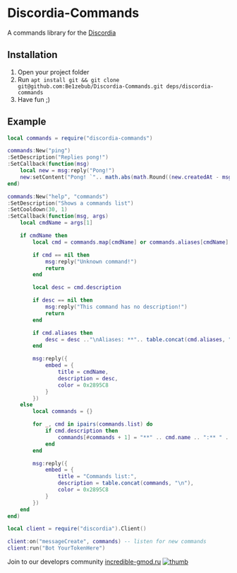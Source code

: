 # Discordia-Commands

A commands library for the [Discordia](https://github.com/SinisterRectus/Discordia)

## Installation

1. Open your project folder
2. Run `apt install git && git clone git@github.com:Be1zebub/Discordia-Commands.git deps/discordia-commands`
3. Have fun ;)

## Example

```lua
local commands = require("discordia-commands")

commands:New("ping")
:SetDescription("Replies pong!")
:SetCallback(function(msg)
	local new = msg:reply("Pong!")
	new:setContent("Pong! `".. math.abs(math.Round((new.createdAt - msg.createdAt) * 1000)) .." ms`")
end)

commands:New("help", "commands")
:SetDescription("Shows a commands list")
:SetCooldown(30, 1)
:SetCallback(function(msg, args)
	local cmdName = args[1]

	if cmdName then
		local cmd = commands.map[cmdName] or commands.aliases[cmdName]

		if cmd == nil then
			msg:reply("Unknown command!")
			return
		end

		local desc = cmd.description

		if desc == nil then
			msg:reply("This command has no description!")
			return
		end

		if cmd.aliases then
			desc = desc .."\nAliases: **".. table.concat(cmd.aliases, ", ") .."**"
		end

		msg:reply({
			embed = {
				title = cmdName,
				description = desc,
				color = 0x2895C8
			}
		})
	else
		local commands = {}

		for _, cmd in ipairs(commands.list) do
			if cmd.description then
				commands[#commands + 1] = "**" .. cmd.name .. ":** " .. cmd.description
			end
		end

		msg:reply({
			embed = {
				title = "Commands list:",
				description = table.concat(commands, "\n"),
				color = 0x2895C8
			}
		})
	end
end)

local client = require("discordia").Client()

client:on("messageCreate", commands) -- listen for new commands
client:run("Bot YourTokenHere")
```

Join to our developrs community [incredible-gmod.ru](https://discord.incredible-gmod.ru)
[![thumb](https://i.imgur.com/LYGqTnx.png)](https://discord.incredible-gmod.ru)
